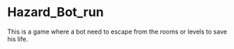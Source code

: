 # Hazard_Bot_run
 This is a game where a bot need to escape from the rooms or levels to save his life. 
